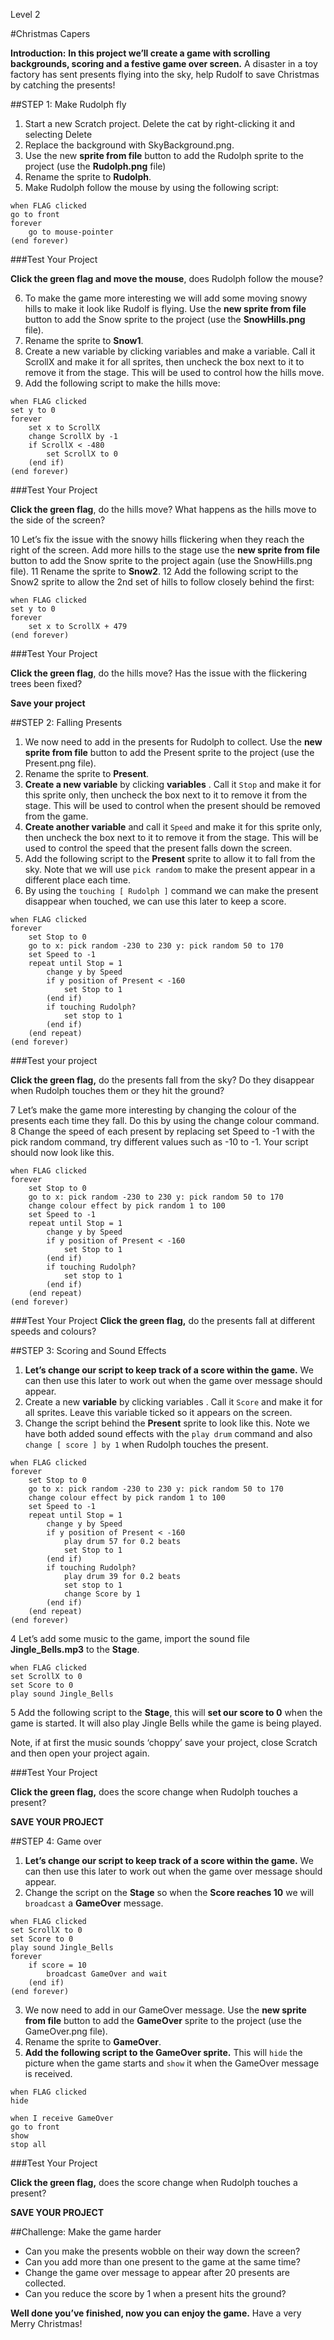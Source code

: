 Level 2

#Christmas Capers

__Introduction:__
__In this project we’ll create a game with scrolling backgrounds, scoring and a festive game over screen.__
A disaster in a toy factory has sent presents flying into the sky, help Rudolf to save Christmas by catching the presents!

##STEP 1: Make Rudolph fly

1. Start a new Scratch project. Delete the cat by right-clicking it and selecting Delete
2. Replace the background with SkyBackground.png.
3. Use the new __sprite from file__ button to add the Rudolph sprite to the project (use the __Rudolph.png__ file)
4. Rename the sprite to __Rudolph__.
5. Make Rudolph follow the mouse by using the following script:


```scratch
when FLAG clicked
go to front
forever
	go to mouse-pointer
(end forever)
```

###Test Your Project

__Click the green flag and move the mouse__, does Rudolph follow the mouse?

6. To make the game more interesting we will add some moving snowy hills to make it look like Rudolf is flying. Use the __new sprite from file__ button to add the Snow sprite to the project (use the __SnowHills.png__ file).
7. Rename the sprite to __Snow1__.
8. Create a new variable by clicking variables and make a variable. Call it ScrollX and make it for all sprites, then uncheck the box next to it to remove
it from the stage. This will be used to control how the hills move.
9. Add the following script to make the hills move:

```scratch
when FLAG clicked
set y to 0
forever
	set x to ScrollX
	change ScrollX by -1
	if ScrollX < -480
		set ScrollX to 0
	(end if)
(end forever)
```

###Test Your Project

__Click the green flag__, do the hills move? What happens as the hills move to the side of the screen?

10 Let’s fix the issue with the snowy hills flickering when they reach the right of the screen. Add more hills to the stage use the __new sprite from file__ button to add the Snow sprite to the project again (use the SnowHills.png file).
11 Rename the sprite to __Snow2__.
12 Add the following script to the Snow2 sprite to allow the 2nd set of hills to follow closely behind the first:

```scratch
when FLAG clicked
set y to 0
forever
	set x to ScrollX + 479
(end forever)
```

###Test Your Project

__Click the green flag__, do the hills move? Has the issue with the flickering trees been fixed?

__Save your project__

##STEP 2: Falling Presents

1. We now need to add in the presents for Rudolph to collect. Use the __new sprite from file__ button to add the Present sprite to the project (use the Present.png file).
2. Rename the sprite to __Present__.
3. __Create a new variable__ by clicking __variables__ . Call it `Stop` and make it for this sprite only, then uncheck the box next to it to remove it from the stage. This will be used to control when the present should be removed from the game.
4. __Create another variable__ and call it `Speed` and make it for this sprite only, then uncheck the box next to it to remove it from the stage. This will be used to control the speed that the present falls down the screen.
5. Add the following script to the __Present__ sprite to allow it to fall from the sky. Note that we will use `pick random` to make the present appear in a different place each time.
6. By using the `touching [ Rudolph ]` command we can make the present disappear when touched, we can use this later to keep a score.


```scratch
when FLAG clicked
forever
	set Stop to 0
	go to x: pick random -230 to 230 y: pick random 50 to 170
	set Speed to -1
	repeat until Stop = 1
		change y by Speed
		if y position of Present < -160
			set Stop to 1
		(end if)
		if touching Rudolph?
			set stop to 1
		(end if)
	(end repeat)
(end forever)
```

###Test your project

__Click the green flag,__ do the presents fall from the sky? Do they disappear when Rudolph touches them or they hit the ground?

7 Let’s make the game more interesting by changing the colour of the presents each time they fall. Do this by using the change colour command.
8 Change the speed of each present by replacing set Speed to -1 with the
pick random command, try different values such as -10 to -1. Your script should now look like this.


```scratch
when FLAG clicked
forever
	set Stop to 0
	go to x: pick random -230 to 230 y: pick random 50 to 170
	change colour effect by pick random 1 to 100
	set Speed to -1
	repeat until Stop = 1
		change y by Speed
		if y position of Present < -160
			set Stop to 1
		(end if)
		if touching Rudolph?
			set stop to 1
		(end if)
	(end repeat)
(end forever)
```

###Test Your Project
__Click the green flag,__ do the presents fall at different speeds and colours?

##STEP 3: Scoring and Sound Effects

1. __Let’s change our script to keep track of a score within the game.__ We can then use this later to work out when the game over message should appear.
2. Create a new __variable__ by clicking variables . Call it `Score` and make it for all sprites. Leave this variable ticked so it appears on the screen.
3. Change the script behind the __Present__ sprite to look like this. Note we have both added sound effects with the `play drum` command and also
`change [ score ] by 1` when Rudolph touches the present.


```scratch
when FLAG clicked
forever
	set Stop to 0
	go to x: pick random -230 to 230 y: pick random 50 to 170
	change colour effect by pick random 1 to 100
	set Speed to -1
	repeat until Stop = 1
		change y by Speed
		if y position of Present < -160
			play drum 57 for 0.2 beats
			set Stop to 1
		(end if)
		if touching Rudolph?
			play drum 39 for 0.2 beats
			set stop to 1
			change Score by 1
		(end if)
	(end repeat)
(end forever)
```

4 Let’s add some music to the game, import the sound file __Jingle_Bells.mp3__ to the __Stage__.

```scratch
when FLAG clicked
set ScrollX to 0
set Score to 0
play sound Jingle_Bells
```

5 Add the following script to the __Stage__, this will __set our score to 0__ when the game is started. It will also play Jingle Bells while the game is being played.

Note, if at first the music sounds ‘choppy’ save your project, close Scratch and then open your project again.

###Test Your Project

__Click the green flag,__ does the score change when Rudolph touches a present?

__SAVE YOUR PROJECT__

##STEP 4: Game over

1. __Let’s change our script to keep track of a score within the game.__ We can then use this later to work out when the game over message should appear.
2. Change the script on the __Stage__ so when the __Score reaches 10__ we will
`broadcast` a __GameOver__ message.

```scratch
when FLAG clicked
set ScrollX to 0
set Score to 0
play sound Jingle_Bells
forever 
	if score = 10
		broadcast GameOver and wait
	(end if)
(end forever)
```

3. We now need to add in our GameOver message. Use the __new sprite from file__ button to add the __GameOver__ sprite to the project (use the GameOver.png file).
4. Rename the sprite to __GameOver__.
5. __Add the following script to the GameOver sprite.__ This will `hide` the picture when the game starts and `show` it when the GameOver message is received.


```scratch
when FLAG clicked
hide

when I receive GameOver
go to front
show
stop all
```

###Test Your Project

__Click the green flag,__ does the score change when Rudolph touches a present? 

__SAVE YOUR PROJECT__

##Challenge: Make the game harder

* Can you make the presents wobble on their way down the screen?
* Can you add more than one present to the game at the same time? 
* Change the game over message to appear after 20 presents are collected. 
* Can you reduce the score by 1 when a present hits the ground?

__Well done you’ve finished, now you can enjoy the game.__
Have a very Merry Christmas!
